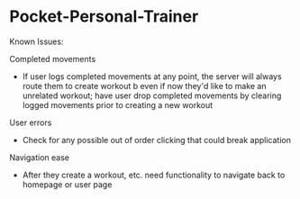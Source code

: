 # Pocket-Personal-Trainer
Known Issues: 

Completed movements
- If user logs completed movements at any point, the server will always route them to create workout b even if now they'd like to make an unrelated workout; have user drop completed movements by clearing logged movements prior to creating a new workout

User errors
- Check for any possible out of order clicking that could break application

Navigation ease
- After they create a workout, etc. need functionality to navigate back to homepage or user page